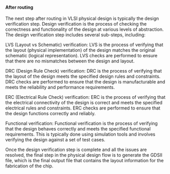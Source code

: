 #### After routing

The next step after routing in VLSI physical design is typically the design verification step. Design verification is the process of checking the correctness and functionality of the design at various levels of abstraction. The design verification step includes several sub-steps, including:

LVS (Layout vs Schematic) verification: LVS is the process of verifying that the layout (physical implementation) of the design matches the original schematic (logical representation). LVS checks are performed to ensure that there are no mismatches between the design and layout.

DRC (Design Rule Check) verification: DRC is the process of verifying that the layout of the design meets the specified design rules and constraints. DRC checks are performed to ensure that the design is manufacturable and meets the reliability and performance requirements.

ERC (Electrical Rule Check) verification: ERC is the process of verifying that the electrical connectivity of the design is correct and meets the specified electrical rules and constraints. ERC checks are performed to ensure that the design functions correctly and reliably.

Functional verification: Functional verification is the process of verifying that the design behaves correctly and meets the specified functional requirements. This is typically done using simulation tools and involves verifying the design against a set of test cases.

Once the design verification step is complete and all the issues are resolved, the final step in the physical design flow is to generate the GDSII file, which is the final output file that contains the layout information for the fabrication of the chip.
